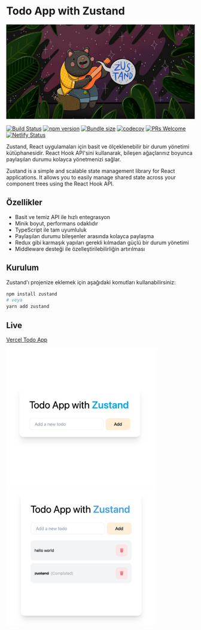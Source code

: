 # Todo App with Zustand

<p align="center">
  <img src="./src/assets/bear.jpg" />
</p>


[![Build Status](https://travis-ci.org/pmndrs/zustand.svg?branch=master)](https://travis-ci.org/pmndrs/zustand)
[![npm version](https://badge.fury.io/js/zustand.svg)](https://www.npmjs.com/package/zustand)
[![Bundle size](https://badgen.net/bundlephobia/minzip/zustand)](https://bundlephobia.com/result?p=zustand)
[![codecov](https://codecov.io/gh/pmndrs/zustand/branch/master/graph/badge.svg)](https://codecov.io/gh/pmndrs/zustand)
[![PRs Welcome](https://img.shields.io/badge/PRs-welcome-brightgreen.svg)](https://github.com/pmndrs/zustand/pulls)
[![Netlify Status](https://api.netlify.com/api/v1/badges/98b9783d-4301-404e-90b6-9489f047bf2d/deploy-status)](https://app.netlify.com/sites/zustand/deploys)

Zustand, React uygulamaları için basit ve ölçeklenebilir bir durum yönetimi kütüphanesidir. React Hook API'sini kullanarak, bileşen ağaçlarınız boyunca paylaşılan durumu kolayca yönetmenizi sağlar.

Zustand is a simple and scalable state management library for React applications. It allows you to easily manage shared state across your component trees using the React Hook API.

## Özellikler

- Basit ve temiz API ile hızlı entegrasyon
- Minik boyut, performans odaklıdır
- TypeScript ile tam uyumluluk
- Paylaşılan durumu bileşenler arasında kolayca paylaşma
- Redux gibi karmaşık yapıları gerekli kılmadan güçlü bir durum yönetimi
- Middleware desteği ile özelleştirilebilirliğin artırılması

## Kurulum

Zustand'ı projenize eklemek için aşağıdaki komutları kullanabilirsiniz:

```bash
npm install zustand
# veya
yarn add zustand
```
 ## Live

 [Vercel Todo App](https://zustand-basic-app.vercel.app/)


  <div>
  <img width="400" src="./src/assets/app1.png" />
  <img width="400" src="./src/assets/app.png" />
  </div>


